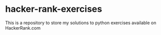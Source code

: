 # hacker-rank-exercises
This is a repository to store my solutions to python exercises available on HackerRank.com
